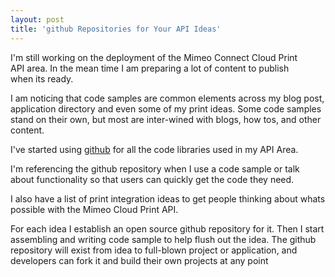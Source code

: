 ```yaml
---
layout: post
title: 'github Repositories for Your API Ideas'
---
```

<a href="http://github.com"><img style="padding: 15px;" src="http://kinlane-productions.s3.amazonaws.com/github-logo.png" alt="" align="right" /></a>I'm still working on the deployment of the Mimeo Connect Cloud Print API area. In the mean time I am preparing a lot of content to publish when its ready.<p></p>
I am noticing that code samples are common elements across my blog post, application directory and even some of my print ideas. Some code samples stand on their own, but most are inter-wined with blogs, how tos, and other content.<p></p>
I've started using <a href="https://github.com" target="_blank">github</a> for all the code libraries used in my API Area.<p></p>
I'm referencing the github repository when I use a code sample or talk about functionality so that users can quickly get the code they need.<p></p>
I also have a list of print integration ideas to get people thinking about whats possible with the Mimeo Cloud Print API.<p></p>
For each idea I establish an open source github repository for it. Then I start assembling and writing code sample to help flush out the idea. The github repository will exist from idea to full-blown project or application, and developers can fork it and build their own projects at any point
